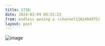 ```yaml
---
title: 1736
date: 2024-03-09 00:31:23
from: endless шизing ⍼ (channel1162404975)
layout: post
---
```


![image](photos/photo_260@09-03-2024_00-31-23.jpg)


